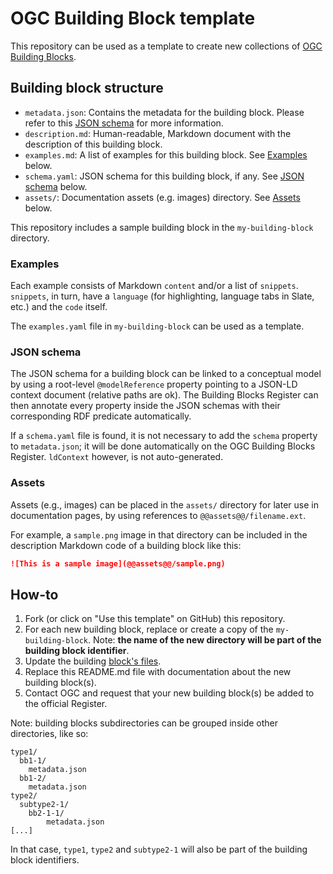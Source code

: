# OGC Building Block template

This repository can be used as a template to create new collections of
[OGC Building Blocks](https://opengeospatial.github.io/bblocks). 

## Building block structure

- `metadata.json`: Contains the metadata for the building block. Please refer to this
  [JSON schema](https://github.com/avillar/bblocks/blob/master/metadata-schema.yaml) for more information.
- `description.md`: Human-readable, Markdown document with the description of this building block.
- `examples.md`: A list of examples for this building block. See [Examples](#examples) below.
- `schema.yaml`: JSON schema for this building block, if any. See [JSON schema](#json-schema) below.
- `assets/`: Documentation assets (e.g. images) directory. See [Assets](#assets) below.

This repository includes a sample building block in the `my-building-block` directory.

### Examples

Each example consists of Markdown `content` and/or a list of `snippets`. `snippets`, in turn,
have a `language` (for highlighting, language tabs in Slate, etc.) and the `code` itself. 

The `examples.yaml` file in `my-building-block` can be used as a template.

### JSON schema

The JSON schema for a building block can be linked to a conceptual model by using a root-level `@modelReference`
property pointing to a JSON-LD context document (relative paths are ok). The Building Blocks Register can 
then annotate every property inside the JSON schemas with their corresponding RDF predicate automatically.

If a `schema.yaml` file is found, it is not necessary to add the `schema` property to `metadata.json`; it will
be done automatically on the OGC Building Blocks Register. `ldContext` however, is not auto-generated. 

### Assets

Assets (e.g., images) can be placed in the `assets/` directory for later use in documentation pages,
by using references to `@@assets@@/filename.ext`.

For example, a `sample.png` image in that directory can be included in the description
Markdown code of a building block like this:

```markdown
![This is a sample image](@@assets@@/sample.png)
```

## How-to

1. Fork (or click on "Use this template" on GitHub) this repository.
2. For each new building block, replace or create a copy of the `my-building-block`.
   Note: **the name of the new directory will be part of the building block identifier**.
3. Update the building [block's files](#building-block-structure).
4. Replace this README.md file with documentation about the new building block(s).
5. Contact OGC and request that your new building block(s) be added to the official Register.

Note: building blocks subdirectories can be grouped inside other directories, like so:

```
type1/
  bb1-1/
    metadata.json
  bb1-2/
    metadata.json
type2/
  subtype2-1/
    bb2-1-1/
        metadata.json
[...]
```

In that case, `type1`, `type2` and `subtype2-1` will also be part of the building block identifiers.